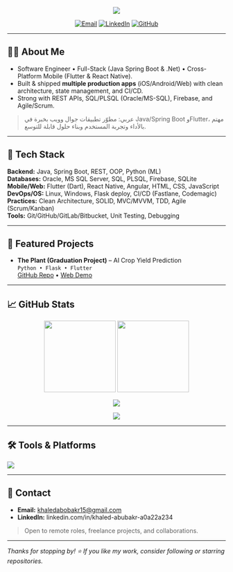 <!-- Profile README for Khaled Abubakr -->

<p align="center">
  <img src="https://readme-typing-svg.herokuapp.com?duration=2500&pause=800&center=true&vCenter=true&width=700&lines=Khaled+Abubakr+Salama+Abdullah;%7C+Java+Spring+Boot+%26+Full-Stack;Cross-Platform+Mobile+Developer+%7C+Flutter+%26+React+Native;Welcome+to+my+GitHub+Profile+%F0%9F%91%8B" />
</p>

<p align="center">
  <a href="mailto:khaledabobakr15@gmail.com"><img alt="Email" src="https://img.shields.io/badge/Email-khaledabobakr15%40gmail.com-red?logo=gmail"></a>
  <a href="https://linkedin.com/in/khaled-abubakr-a0a22a234"><img alt="LinkedIn" src="https://img.shields.io/badge/LinkedIn-Khaled%20Abubakr-blue?logo=linkedin"></a>
  <a href="https://github.com/khaledabobakr16"><img alt="GitHub" src="https://img.shields.io/badge/GitHub-khaledabobakr16-000?logo=github"></a>
</p>

---

## 👨‍💻 About Me
- Software Engineer • Full-Stack (Java Spring Boot & .Net) • Cross-Platform Mobile (Flutter & React Native).
- Built & shipped **multiple production apps** (iOS/Android/Web) with clean architecture, state management, and CI/CD.
- Strong with REST APIs, SQL/PLSQL (Oracle/MS-SQL), Firebase, and Agile/Scrum.

> عربي: مطوّر تطبيقات جوال وويب بخبرة في Java/Spring Boot وFlutter، مهتم بالأداء وتجربة المستخدم وبناء حلول قابلة للتوسع.

---

## 🧰 Tech Stack
**Backend:** Java, Spring Boot, REST, OOP, Python (ML)  
**Databases:** Oracle, MS SQL Server, SQL, PLSQL, Firebase, SQLite  
**Mobile/Web:** Flutter (Dart), React Native, Angular, HTML, CSS, JavaScript  
**DevOps/OS:** Linux, Windows, Flask deploy, CI/CD (Fastlane, Codemagic)  
**Practices:** Clean Architecture, SOLID, MVC/MVVM, TDD, Agile (Scrum/Kanban)  
**Tools:** Git/GitHub/GitLab/Bitbucket, Unit Testing, Debugging

---

## 📱 Featured Projects
- **The Plant (Graduation Project)** – AI Crop Yield Prediction  
  `Python • Flask • Flutter`  
  <a href="https://github.com/khaledabobakr16/the_plant">GitHub Repo</a> • <a href="https://sweet-ganache-4826c0.netlify.app/">Web Demo</a>

---

## 📈 GitHub Stats
<p align="center">
  <img src="https://github-readme-stats.vercel.app/api?username=khaledabobakr16&show_icons=true&include_all_commits=true&count_private=true" height="165" />
  <img src="https://github-readme-stats.vercel.app/api/top-langs/?username=khaledabobakr16&layout=compact" height="165" />
</p>

<p align="center">
  <img src="https://github-readme-streak-stats.herokuapp.com/?user=khaledabobakr16" />
</p>

<p align="center">
  <img src="https://github-profile-trophy.vercel.app/?username=khaledabobakr16&theme=flat&row=1&column=6" />
</p>

---

## 🛠️ Tools & Platforms
<p align="left">
  <img src="https://skillicons.dev/icons?i=java,spring,flutter,dart,react,angular,js,html,css,python,firebase,sqlite,postgres,linux,git,github,gitlab,bitbucket,fastlane&perline=10" />
</p>

---

## 🤝 Contact
- **Email:** khaledabobakr15@gmail.com  
- **LinkedIn:** linkedin.com/in/khaled-abubakr-a0a22a234  

> Open to remote roles, freelance projects, and collaborations.

---

*Thanks for stopping by! ⭐ If you like my work, consider following or starring repositories.*
